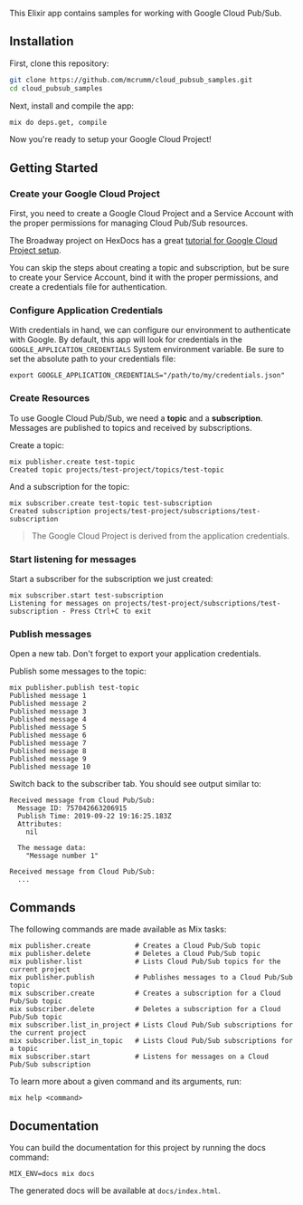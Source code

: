 This Elixir app contains samples for working with Google Cloud Pub/Sub.

## Installation

First, clone this repository:

```sh
git clone https://github.com/mcrumm/cloud_pubsub_samples.git
cd cloud_pubsub_samples
```

Next, install and compile the app:

```sh
mix do deps.get, compile
```

Now you're ready to setup your Google Cloud Project!

## Getting Started

### Create your Google Cloud Project

First, you need to create a Google Cloud Project and a Service Account with
the proper permissions for managing Cloud Pub/Sub resources.

The Broadway project on HexDocs has a great
[tutorial for Google Cloud Project setup](https://hexdocs.pm/broadway/google-cloud-pubsub.html#setup-cloud-pub-sub-project).

You can skip the steps about creating a topic and subscription, but be sure to
create your Service Account, bind it with the proper permissions, and create a
credentials file for authentication.

### Configure Application Credentials

With credentials in hand, we can configure our environment to authenticate with
Google. By default, this app will look for credentials in the
`GOOGLE_APPLICATION_CREDENTIALS` System environment variable. Be sure to set
the absolute path to your credentials file:

    export GOOGLE_APPLICATION_CREDENTIALS="/path/to/my/credentials.json"

### Create Resources

To use Google Cloud Pub/Sub, we need a **topic** and a **subscription**.
Messages are published to topics and received by subscriptions.

Create a topic:

    mix publisher.create test-topic
    Created topic projects/test-project/topics/test-topic

And a subscription for the topic:

    mix subscriber.create test-topic test-subscription
    Created subscription projects/test-project/subscriptions/test-subscription

> The Google Cloud Project is derived from the application credentials.

### Start listening for messages

Start a subscriber for the subscription we just created:

    mix subscriber.start test-subscription
    Listening for messages on projects/test-project/subscriptions/test-subscription - Press Ctrl+C to exit

### Publish messages

Open a new tab.  Don't forget to export your application credentials.

Publish some messages to the topic:


    mix publisher.publish test-topic
    Published message 1
    Published message 2
    Published message 3
    Published message 4
    Published message 5
    Published message 6
    Published message 7
    Published message 8
    Published message 9
    Published message 10

Switch back to the subscriber tab.  You should see output similar to:

    Received message from Cloud Pub/Sub:
      Message ID: 757042663206915
      Publish Time: 2019-09-22 19:16:25.183Z
      Attributes:
        nil

      The message data:
        "Message number 1"

    Received message from Cloud Pub/Sub:
      ...

## Commands

The following commands are made available as Mix tasks:

    mix publisher.create           # Creates a Cloud Pub/Sub topic
    mix publisher.delete           # Deletes a Cloud Pub/Sub topic
    mix publisher.list             # Lists Cloud Pub/Sub topics for the current project
    mix publisher.publish          # Publishes messages to a Cloud Pub/Sub topic
    mix subscriber.create          # Creates a subscription for a Cloud Pub/Sub topic
    mix subscriber.delete          # Deletes a subscription for a Cloud Pub/Sub topic
    mix subscriber.list_in_project # Lists Cloud Pub/Sub subscriptions for the current project
    mix subscriber.list_in_topic   # Lists Cloud Pub/Sub subscriptions for a topic
    mix subscriber.start           # Listens for messages on a Cloud Pub/Sub subscription

To learn more about a given command and its arguments, run:

    mix help <command>

## Documentation

You can build the documentation for this project by running the docs command:

    MIX_ENV=docs mix docs

The generated docs will be available at `docs/index.html`.


